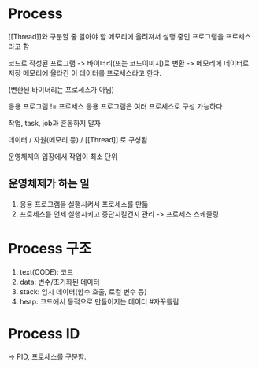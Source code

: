 # Process
[[Thread]]와 구분할 줄 알아야 함
메모리에 올려져서 실행 중인 프로그램을 프로세스라고 함

코드로 작성된 프로그램 -> 바이너리(또는 코드이미지)로 변환 -> 메모리에 데이터로 저장 
메모리에 올라간 이 데이터를 프로세스라고 한다. 

(변환된 바이너리는 프로세스가 아님)

응용 프로그램 != 프로세스
응용 프로그램은 여러 프로세스로 구성 가능하다

작업, task, job과 혼동하지 말자

데이터 / 자원(메모리 등) / [[Thread]] 로 구성됨

운영체제의 입장에서 작업이 최소 단위

## 운영체제가 하는 일
1. 응용 프로그램을 실행시켜서 프로세스를 만듦
2. 프로세스를 언제 실행시키고 중단시킬건지 관리 -> 프로세스 스케줄링

# Process 구조 
1. text(CODE): 코드
2. data: 변수/초기화된 데이터
3. stack: 임시 데이터(함수 호출, 로컬 변수 등)
4. heap: 코드에서 동적으로 만들어지는 데이터
#자꾸틀림

# Process ID
-> PID, 프로세스를 구분함.


